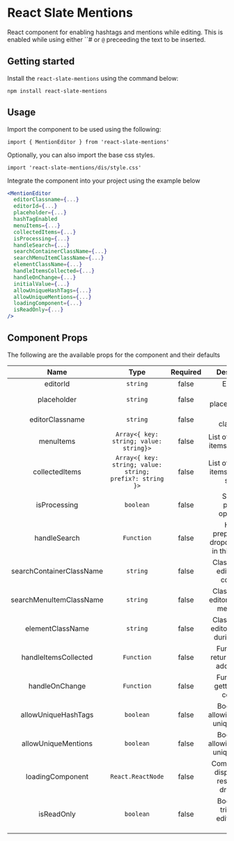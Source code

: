 # React Slate Mentions

React component for enabling hashtags and mentions while editing. This is enabled while using either ``# or `@` preceeding the text to be inserted.

## Getting started

Install the  `react-slate-mentions` using the command below:

```shell
npm install react-slate-mentions
```

## Usage

Import the component to be used using the following:

```tsx
import { MentionEditor } from 'react-slate-mentions'
```

Optionally, you can also import the base css styles.

```tsx
import 'react-slate-mentions/dis/style.css'
```

Integrate the component into your project using the example below

```jsx
<MentionEditor
  editorClassname={...}
  editorId={...}
  placeholder={...}
  hashTagEnabled
  menuItems={...}
  collectedItems={...}
  isProcessing={...}
  handleSearch={...}
  searchContainerClassName={...}
  searchMenuItemClassName={...}
  elementClassName={...}
  handleItemsCollected={...}
  handleOnChange={...}
  initialValue={...}
  allowUniqueHashTags={...}
  allowUniqueMentions={...}
  loadingComponent={...}
  isReadOnly={...}
/>
```

## Component Props

The following are the available props for the component and their defaults

|           Name           |                           Type                           | Required |                      Description                      |   Default   |
| :----------------------: | :------------------------------------------------------: | :------: | :---------------------------------------------------: | :---------: |
|         editorId         |                         `string`                         |  false   |                       Editor ID                       | `undefined` |
|       placeholder        |                         `string`                         |  false   |                Editor placeholder text                | `undefined` |
|     editorClassname      |                         `string`                         |  false   |                   Editor classname                    | `undefined` |
|        menuItems         |          `Array<{ key: string; value: string}>`          |  false   |          List of dropdown items per trigger           | `undefined` |
|      collectedItems      | `Array<{ key: string; value: string; prefix?: string }>` |  false   |       List of dropdown items for unique sorting       | `undefined` |
|       isProcessing       |                        `boolean`                         |  false   |             State for pensing operations              | `undefined` |
|       handleSearch       |                        `Function`                        |  false   | Handle preparation of dropdown items in this function | `undefined` |
| searchContainerClassName |                         `string`                         |  false   |          Classname for editor menu container          | `undefined` |
| searchMenuItemClassName  |                         `string`                         |  false   |       Classname for editor dropdown menu items        | `undefined` |
|     elementClassName     |                         `string`                         |  false   |      Classname for editor elements during render      | `undefined` |
|   handleItemsCollected   |                        `Function`                        |  false   |       Function for returning newly added items        | `undefined` |
|      handleOnChange      |                        `Function`                        |  false   |         Function for getting editor contents          | `undefined` |
|   allowUniqueHashTags    |                        `boolean`                         |  false   |      Boolean for allowing/denying unique entries      | `undefined` |
|   allowUniqueMentions    |                        `boolean`                         |  false   |      Boolean for allowing/denying unique entries      | `undefined` |
|     loadingComponent     |                    `React.ReactNode`                     |  false   |  Component for displaying no result in the dropdown   | `undefined` |
|        isReadOnly        |                        `boolean`                         |  false   |       Boolean for triggering edit/no-edit mode        | `undefined` |
